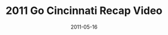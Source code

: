 ---
layout: media
category: media
title: "2011 Go Cincinnati Recap Video"
date: 2011-05-16
description: "2011 Go Cincinnati Recap Video"
video: "http://s3.amazonaws.com/crossroads-media/other-media/video/2011gocincinnati.mp4"
video-poster: "http://s3.amazonaws.com/crossroads-media/images/2011gocincinnati_still.jpg"
---